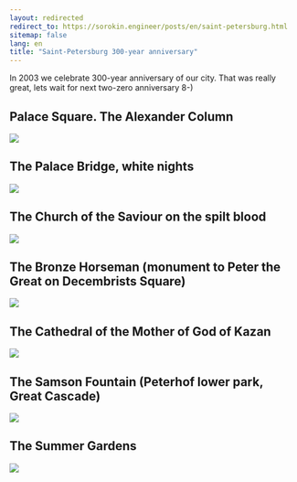 ```yaml
---
layout: redirected
redirect_to: https://sorokin.engineer/posts/en/saint-petersburg.html
sitemap: false
lang: en
title: "Saint-Petersburg 300-year anniversary"
---
```


In 2003 we celebrate 300-year anniversary of our city.
That was really great, lets wait for next two-zero anniversary 8-)

## Palace Square. The Alexander Column

![](/images/palace_square.jpg)


## The Palace Bridge, white nights

![](/images/palace_bridge.jpg)


## The Church of the Saviour on the spilt blood

![](/images/church_saviour_on_blood.jpg)


## The Bronze Horseman (monument to Peter the Great on Decembrists Square)

![](/images/bronze_horseman.jpg)


## The Cathedral of the Mother of God of Kazan
![](/images/kazan_cathedral.jpg)


## The Samson Fountain (Peterhof lower park, Great Cascade)
![](/images/samson.jpg)


## The Summer Gardens
![](/images/summer_garden.jpg)
